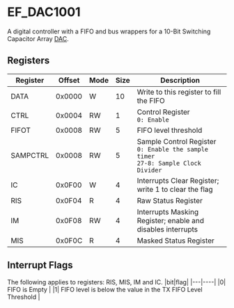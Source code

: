 # EF_DAC1001
A digital controller with a FIFO and bus wrappers for a 10-Bit Switching Capacitor Array [DAC](https://github.com/efabless/EF_DACSCA1001). 
## Registers
|Register|Offset|Mode|Size|Description|
|--------|-------|----|---|-------|
|DATA|0x0000|W|10|Write to this register to fill the FIFO|
|CTRL|0x0004|RW|1|Control Register<br>```0: Enable```|
|FIFOT|0x0008|RW|5|FIFO level threshold|
|SAMPCTRL|0x0008|RW|5|Sample Control Register<br>```0: Enable the sample timer```<br>```27-8: Sample Clock Divider```|
| IC | 0x0F00 | W |  4|Interrupts Clear Register; write 1 to clear the flag |
| RIS | 0x0F04 | R | 4|Raw Status Register |
| IM | 0x0F08 | RW |  4|Interrupts Masking Register; enable and disables interrupts |
| MIS | 0x0F0C | R |  4|Masked Status Register |

## Interrupt Flags 
The following applies to registers: RIS, MIS, IM and IC.
|bit|flag|
|---|----|
|0| FIFO is Empty |
|1| FIFO level is below the value in the TX FIFO Level Threshold |
